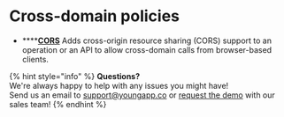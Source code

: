 # Cross-domain policies

* \*\*\*\*[**CORS**](cors.md) Adds cross-origin resource sharing \(CORS\) support to an operation or an API to allow cross-domain calls from browser-based clients.

{% hint style="info" %}
**Questions?**   
We're always happy to help with any issues you might have!   
Send us an email to support@youngapp.co or [request the demo](https://youngapp.co/request-demo/) with our sales team!
{% endhint %}

